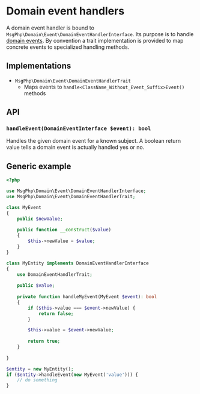 # Domain event handlers

A domain event handler is bound to `MsgPhp\Domain\Event\DomainEventHandlerInterface`. Its purpose is to handle
[domain events](domain-events.md). By convention a trait implementation is provided to map concrete events to
specialized handling methods.

## Implementations

- `MsgPhp\Domain\Event\DomainEventHandlerTrait`
    - Maps events to `handle<ClassName_Without_Event_Suffix>Event()` methods

## API

### `handleEvent(DomainEventInterface $event): bool`

Handles the given domain event for a known subject. A boolean return value tells a domain event is actually handled yes
or no.

## Generic example

```php
<?php

use MsgPhp\Domain\Event\DomainEventHandlerInterface;
use MsgPhp\Domain\Event\DomainEventHandlerTrait;

class MyEvent
{
    public $newValue;
    
    public function __construct($value)
    {
        $this->newValue = $value;
    }
}

class MyEntity implements DomainEventHandlerInterface
{
    use DomainEventHandlerTrait;
    
    public $value;
    
    private function handleMyEvent(MyEvent $event): bool
    {
        if ($this->value === $event->newValue) {
            return false;
        }

        $this->value = $event->newValue;
        
        return true;
    }
    
}

$entity = new MyEntity();
if ($entity->handleEvent(new MyEvent('value'))) {
    // do something
}
```
